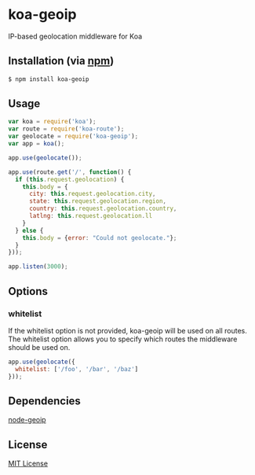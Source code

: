 koa-geoip
=========

IP-based geolocation middleware for Koa

## Installation (via [npm](https://npmjs.org/package/koa-geoip))

```bash
$ npm install koa-geoip
```

## Usage

```javascript
var koa = require('koa');
var route = require('koa-route');
var geolocate = require('koa-geoip');
var app = koa();

app.use(geolocate());

app.use(route.get('/', function() {
  if (this.request.geolocation) {
    this.body = {
      city: this.request.geolocation.city,
      state: this.request.geolocation.region,
      country: this.request.geolocation.country,
      latlng: this.request.geolocation.ll
    }
  } else {
    this.body = {error: "Could not geolocate."};
  }
}));

app.listen(3000);
```

## Options

### whitelist

If the whitelist option is not provided, koa-geoip will be used on all routes.
The whitelist option allows you to specify which routes the middleware should be used
on.

```javascript
app.use(geolocate({
  whitelist: ['/foo', '/bar', '/baz']
}));
```

## Dependencies

[node-geoip](https://github.com/bluesmoon/node-geoip)

## License

[MIT License](http://www.opensource.org/licenses/mit-license.php)
